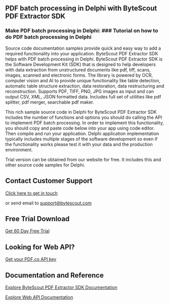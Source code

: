 ## PDF batch processing in Delphi with ByteScout PDF Extractor SDK

### Make PDF batch processing in Delphi: ### Tutorial on how to do PDF batch processing in Delphi

Source code documentation samples provide quick and easy way to add a required functionality into your application. ByteScout PDF Extractor SDK helps with PDF batch processing in Delphi. ByteScout PDF Extractor SDK is the Software Development Kit (SDK) that is designed to help developers with data extraction from unstructured documents like pdf, tiff, scans, images, scanned and electronic forms. The library is powered by OCR, computer vision and AI to provide unique functionality like table detection, automatic table structure extraction, data restoration, data restructuring and reconstruction. Supports PDF, TIFF, PNG, JPG images as input and can output CSV, XML, JSON formatted data. Includes full set of utilities like pdf splitter, pdf merger, searchable pdf maker.

This rich sample source code in Delphi for ByteScout PDF Extractor SDK includes the number of functions and options you should do calling the API to implement PDF batch processing. In order to implement this functionality, you should copy and paste code below into your app using code editor. Then compile and run your application. Delphi application implementation typically includes multiple stages of the software development so even if the functionality works please test it with your data and the production environment.

Trial version can be obtained from our website for free. It includes this and other source code samples for Delphi.

## Contact Customer Support

[Click here to get in touch](https://bytescout.zendesk.com/hc/en-us/requests/new?subject=ByteScout%20PDF%20Extractor%20SDK%20Question)

or send email to [support@bytescout.com](mailto:support@bytescout.com?subject=ByteScout%20PDF%20Extractor%20SDK%20Question) 

## Free Trial Download

[Get 60 Day Free Trial](https://bytescout.com/download/web-installer?utm_source=github-readme)

## Looking for Web API? 

[Get your PDF.co API key](https://pdf.co/documentation/api?utm_source=github-readme)

## Documentation and Reference

[Explore ByteScout PDF Extractor SDK Documentation](https://bytescout.com/documentation/index.html?utm_source=github-readme)

[Explore Web API Documentation](https://pdf.co/documentation/api?utm_source=github-readme)